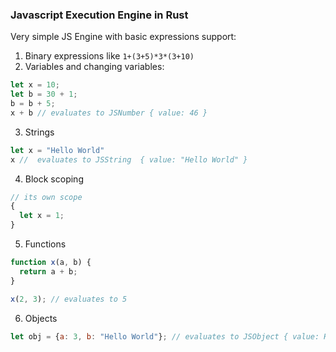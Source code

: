 ### Javascript Execution Engine in Rust

Very simple JS Engine with basic expressions support:

1. Binary expressions like `1+(3+5)*3*(3+10)`
2. Variables and changing variables:
```js
let x = 10;
let b = 30 + 1;
b = b + 5;
x + b // evaluates to JSNumber { value: 46 }
```
3. Strings
```js
let x = "Hello World"
x //  evaluates to JSString  { value: "Hello World" }
```
4. Block scoping
```js
// its own scope
{
  let x = 1;
}
```
5. Functions
```js
function x(a, b) { 
  return a + b;
}

x(2, 3); // evaluates to 5
```

6. Objects
```js
let obj = {a: 3, b: "Hello World"}; // evaluates to JSObject { value: HashMap /w "a" - 3 as JSNumber and "b" - "Hello World" as JSString }
```